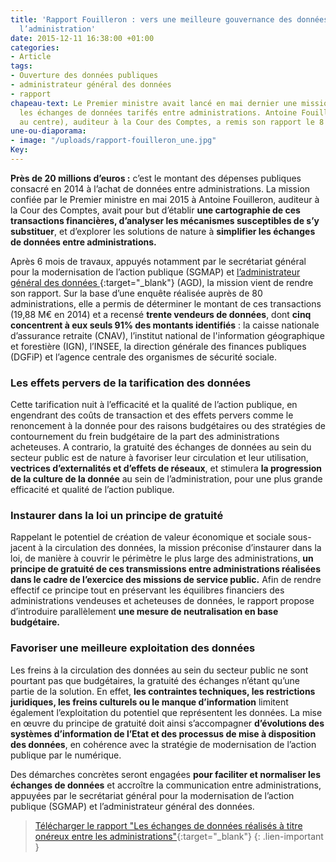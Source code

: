 ```yaml
---
title: 'Rapport Fouilleron : vers une meilleure gouvernance des données au sein de
  l’administration'
date: 2015-12-11 16:38:00 +01:00
categories:
- Article
tags:
- Ouverture des données publiques
- administrateur général des données
- rapport
chapeau-text: Le Premier ministre avait lancé en mai dernier une mission portant sur
  les échanges de données tarifés entre administrations. Antoine Fouilleron (photo,
  au centre), auditeur à la Cour des Comptes, a remis son rapport le 8 décembre 2015.
une-ou-diaporama:
- image: "/uploads/rapport-fouilleron_une.jpg"
Key: 
---
```


**Près de 20 millions d’euros :** c’est le montant des dépenses publiques consacré en 2014 à l’achat de données entre administrations. La mission confiée par le Premier ministre en mai 2015 à Antoine Fouilleron, auditeur à la Cour des Comptes, avait pour but d’établir **une cartographie de ces transactions financières, d’analyser les mécanismes susceptibles de s’y substituer**, et d’explorer les solutions  de nature à **simplifier les échanges de données entre administrations.**

Après 6 mois de travaux, appuyés notamment par le secrétariat général pour la modernisation de l’action publique (SGMAP) et [l’administrateur général des données ](https://agd.data.gouv.fr/){:target="_blank"} (AGD), la mission vient de rendre son rapport. Sur la base d’une enquête réalisée auprès de 80 administrations, elle a permis de déterminer le montant de ces transactions (19,88 M€ en 2014) et a recensé **trente vendeurs de données**, dont **cinq concentrent à eux seuls 91% des montants identifiés** : la caisse nationale d’assurance retraite (CNAV), l’institut national de l'information géographique et forestière (IGN), l’INSEE, la direction générale des finances publiques (DGFiP) et l’agence centrale des organismes de sécurité sociale.
<br>
### Les effets pervers de la tarification des données

Cette tarification nuit à l’efficacité et la qualité de l’action publique, en engendrant des coûts de transaction et des effets pervers comme le renoncement à la donnée pour des raisons budgétaires ou des stratégies de contournement du frein budgétaire de la part des administrations acheteuses. A contrario, la gratuité des échanges de données au sein du secteur public est de nature à favoriser leur circulation et leur utilisation, **vectrices d’externalités et d’effets de réseaux**, et stimulera **la progression de la culture de la donnée** au sein de l’administration, pour une plus grande efficacité et qualité de l’action publique.
<br>
### Instaurer dans la loi un principe de gratuité

Rappelant le potentiel de création de valeur économique et sociale sous-jacent à la circulation des données, la mission préconise d’instaurer dans la loi, de manière à couvrir le périmètre le plus large des administrations, **un principe de gratuité de ces transmissions entre administrations réalisées dans le cadre de l’exercice des missions de service public.** Afin de rendre effectif ce principe tout en préservant les équilibres financiers des administrations vendeuses et acheteuses de données, le rapport propose d’introduire parallèlement **une mesure de neutralisation en base budgétaire.**
<br>
### Favoriser une meilleure exploitation des données

Les freins à la circulation des données au sein du secteur public ne sont pourtant pas que budgétaires, la gratuité des échanges n’étant qu’une partie de la solution. En effet, **les contraintes techniques, les restrictions juridiques, les freins culturels ou le manque d’information** limitent également l’exploitation du potentiel que représentent les données. La mise en œuvre du principe de gratuité doit ainsi s’accompagner **d’évolutions des systèmes d’information de l’Etat et des processus de mise à disposition des données**, en cohérence avec la stratégie de modernisation de l’action publique par le numérique.

Des démarches concrètes seront engagées **pour faciliter et normaliser les échanges de données** et accroître la communication entre administrations, appuyées par le secrétariat général pour la modernisation de l’action publique (SGMAP) et l’administrateur général des données.

> [Télécharger le rapport "Les échanges de données réalisés à titre onéreux entre les administrations"](https://www.modernisation.gouv.fr/sites/default/files/fichiers-attaches/rapport_echanges-donnees-entre-administrations.pdf){:target="_blank"}
{: .lien-important }
